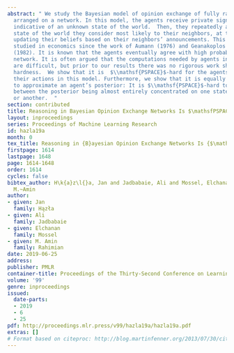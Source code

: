```yaml
---
abstract: " We study the Bayesian model of opinion exchange of fully rational agents
  arranged on a network. In this model, the agents receive private signals that are
  indicative of an unknown state of the world.  Then, they repeatedly announce the
  state of the world they consider most likely to their neighbors, at the same time
  updating their beliefs based on their neighbors’ announcements. This model is extensively
  studied in economics since the work of Aumann (1976) and Geanakoplos and Polemarchakis
  (1982). It is known that the agents eventually agree with high probability on any
  network. It is often argued that the computations needed by agents in this model
  are difficult, but prior to our results there was no rigorous work showing this
  hardness.  We show that it is  $\\mathsf{PSPACE}$-hard for the agents to compute
  their actions in this model. Furthermore, we show that it is equally difficult even
  to approximate an agent’s posterior: It is $\\mathsf{PSPACE}$-hard to distinguish
  between the posterior being almost entirely concentrated on one state of the world
  or another.  "
section: contributed
title: Reasoning in Bayesian Opinion Exchange Networks Is $\mathsfPSPACE$-Hard
layout: inproceedings
series: Proceedings of Machine Learning Research
id: hazla19a
month: 0
tex_title: Reasoning in {B}ayesian Opinion Exchange Networks Is {$\mathsf{PSPACE}$}-Hard
firstpage: 1614
lastpage: 1648
page: 1614-1648
order: 1614
cycles: false
bibtex_author: H\k{a}z\l{}a, Jan and Jadbabaie, Ali and Mossel, Elchanan and Rahimian,
  M.~Amin
author:
- given: Jan
  family: Hązła
- given: Ali
  family: Jadbabaie
- given: Elchanan
  family: Mossel
- given: M. Amin
  family: Rahimian
date: 2019-06-25
address: 
publisher: PMLR
container-title: Proceedings of the Thirty-Second Conference on Learning Theory
volume: '99'
genre: inproceedings
issued:
  date-parts:
  - 2019
  - 6
  - 25
pdf: http://proceedings.mlr.press/v99/hazla19a/hazla19a.pdf
extras: []
# Format based on citeproc: http://blog.martinfenner.org/2013/07/30/citeproc-yaml-for-bibliographies/
---
```

